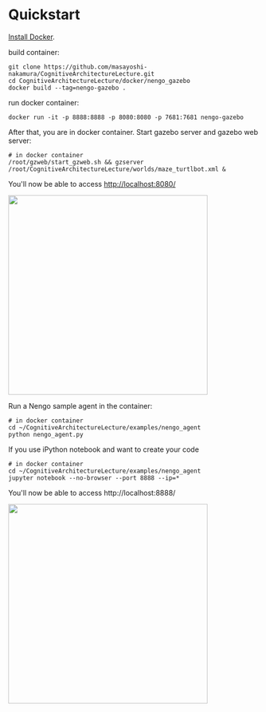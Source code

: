 

# Quickstart
[Install Docker](https://docs.docker.com/engine/installation/).


build container:

```
git clone https://github.com/masayoshi-nakamura/CognitiveArchitectureLecture.git
cd CognitiveArchitectureLecture/docker/nengo_gazebo
docker build --tag=nengo-gazebo .
```

run docker container:

```
docker run -it -p 8888:8888 -p 8080:8080 -p 7681:7681 nengo-gazebo
```

After that, you are in docker container. Start gazebo server and gazebo web server:

```
# in docker container
/root/gzweb/start_gzweb.sh && gzserver /root/CognitiveArchitectureLecture/worlds/maze_turtlbot.xml &
```

You'll now be able to access [http://localhost:8080/](http://localhost:8080/) 

<img src="https://cloud.githubusercontent.com/assets/1708549/13484633/fd0aa402-e142-11e5-8b4a-cd4be83954e4.png" width=400/>


Run a Nengo sample agent in the container:

```
# in docker container
cd ~/CognitiveArchitectureLecture/examples/nengo_agent 
python nengo_agent.py
```



If you use iPython notebook and want to create your code

```
# in docker container
cd ~/CognitiveArchitectureLecture/examples/nengo_agent
jupyter notebook --no-browser --port 8888 --ip=*
```

You'll now be able to access http://localhost:8888/ 


<img src="https://cloud.githubusercontent.com/assets/1708549/13484604/d72e9cf2-e142-11e5-8ac9-e4eb9e8978c1.png" width=400/>



